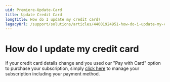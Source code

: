 ```yaml
---
uid: Premiere-Update-Card
title: Update Credit Card
longTitle: How do I update my credit card?
legacyUrl: /support/solutions/articles/44001924951-how-do-i-update-my-credit-card
---
```


# How do I update my credit card

If your credit card details change and you used our "Pay with Card" option to purchase your subscription, simply [click here](https://billing.stripe.com/p/login/aEU8zF0oxb0JcxibII) to manage your subscription including your payment method.